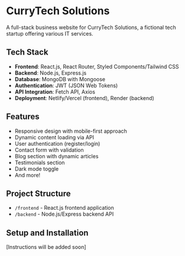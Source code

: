 # CurryTech Solutions

A full-stack business website for CurryTech Solutions, a fictional tech startup offering various IT services.

## Tech Stack

- **Frontend**: React.js, React Router, Styled Components/Tailwind CSS
- **Backend**: Node.js, Express.js
- **Database**: MongoDB with Mongoose
- **Authentication**: JWT (JSON Web Tokens)
- **API Integration**: Fetch API, Axios
- **Deployment**: Netlify/Vercel (frontend), Render (backend)

## Features

- Responsive design with mobile-first approach
- Dynamic content loading via API
- User authentication (register/login)
- Contact form with validation
- Blog section with dynamic articles
- Testimonials section
- Dark mode toggle
- And more!

## Project Structure

- `/frontend` - React.js frontend application
- `/backend` - Node.js/Express backend API

## Setup and Installation

[Instructions will be added soon]

